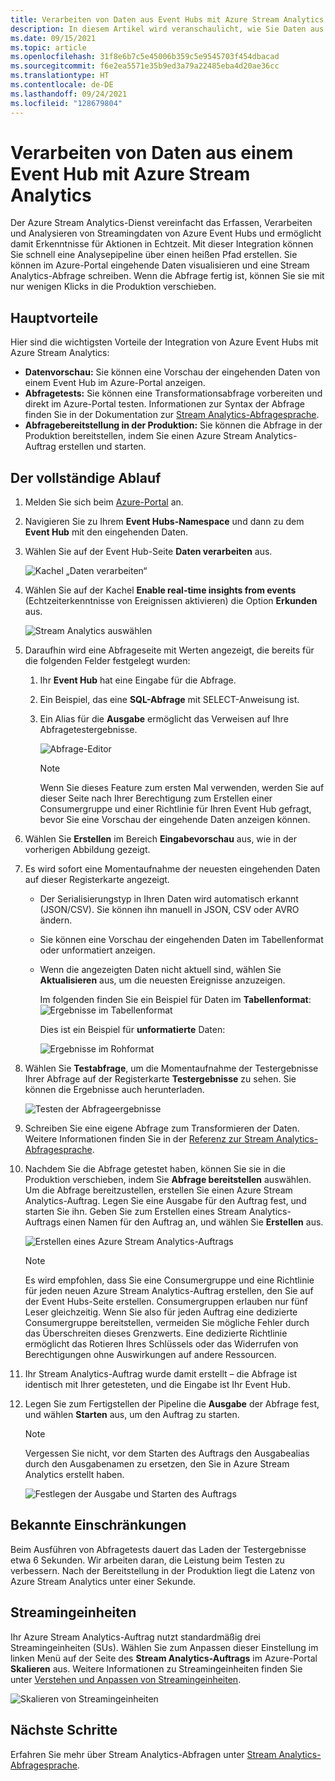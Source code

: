 ```yaml
---
title: Verarbeiten von Daten aus Event Hubs mit Azure Stream Analytics | Microsoft-Dokumentation
description: In diesem Artikel wird veranschaulicht, wie Sie Daten aus Ihrem Azure-Event Hub mit einem Azure Stream Analytics-Auftrag verarbeiten.
ms.date: 09/15/2021
ms.topic: article
ms.openlocfilehash: 31f8e6b7c5e45006b359c5e9545703f454dbacad
ms.sourcegitcommit: f6e2ea5571e35b9ed3a79a22485eba4d20ae36cc
ms.translationtype: HT
ms.contentlocale: de-DE
ms.lasthandoff: 09/24/2021
ms.locfileid: "128679804"
---
```

# <a name="process-data-from-your-event-hub-using-azure-stream-analytics"></a>Verarbeiten von Daten aus einem Event Hub mit Azure Stream Analytics 
Der Azure Stream Analytics-Dienst vereinfacht das Erfassen, Verarbeiten und Analysieren von Streamingdaten von Azure Event Hubs und ermöglicht damit Erkenntnisse für Aktionen in Echtzeit. Mit dieser Integration können Sie schnell eine Analysepipeline über einen heißen Pfad erstellen. Sie können im Azure-Portal eingehende Daten visualisieren und eine Stream Analytics-Abfrage schreiben. Wenn die Abfrage fertig ist, können Sie sie mit nur wenigen Klicks in die Produktion verschieben. 

## <a name="key-benefits"></a>Hauptvorteile
Hier sind die wichtigsten Vorteile der Integration von Azure Event Hubs mit Azure Stream Analytics: 
- **Datenvorschau:** Sie können eine Vorschau der eingehenden Daten von einem Event Hub im Azure-Portal anzeigen.
- **Abfragetests:** Sie können eine Transformationsabfrage vorbereiten und direkt im Azure-Portal testen. Informationen zur Syntax der Abfrage finden Sie in der Dokumentation zur [Stream Analytics-Abfragesprache](/stream-analytics-query/built-in-functions-azure-stream-analytics).
- **Abfragebereitstellung in der Produktion:** Sie können die Abfrage in der Produktion bereitstellen, indem Sie einen Azure Stream Analytics-Auftrag erstellen und starten.

## <a name="end-to-end-flow"></a>Der vollständige Ablauf

1. Melden Sie sich beim [Azure-Portal](https://portal.azure.com) an. 
1. Navigieren Sie zu Ihrem **Event Hubs-Namespace** und dann zu dem **Event Hub** mit den eingehenden Daten. 
1. Wählen Sie auf der Event Hub-Seite **Daten verarbeiten** aus.  

    ![Kachel „Daten verarbeiten“](./media/process-data-azure-stream-analytics/process-data-tile.png)
1. Wählen Sie auf der Kachel **Enable real-time insights from events** (Echtzeiterkenntnisse von Ereignissen aktivieren) die Option **Erkunden** aus. 

    ![Stream Analytics auswählen](./media/process-data-azure-stream-analytics/process-data-page-explore-stream-analytics.png)
1. Daraufhin wird eine Abfrageseite mit Werten angezeigt, die bereits für die folgenden Felder festgelegt wurden:
    1. Ihr **Event Hub** hat eine Eingabe für die Abfrage.
    1. Ein Beispiel, das eine **SQL-Abfrage** mit SELECT-Anweisung ist. 
    1. Ein Alias für die **Ausgabe** ermöglicht das Verweisen auf Ihre Abfragetestergebnisse. 

        ![Abfrage-Editor](./media/process-data-azure-stream-analytics/query-editor.png)
        
        > [!NOTE]
        >  Wenn Sie dieses Feature zum ersten Mal verwenden, werden Sie auf dieser Seite nach Ihrer Berechtigung zum Erstellen einer Consumergruppe und einer Richtlinie für Ihren Event Hub gefragt, bevor Sie eine Vorschau der eingehende Daten anzeigen können.
1. Wählen Sie **Erstellen** im Bereich **Eingabevorschau** aus, wie in der vorherigen Abbildung gezeigt. 
1. Es wird sofort eine Momentaufnahme der neuesten eingehenden Daten auf dieser Registerkarte angezeigt.
    - Der Serialisierungstyp in Ihren Daten wird automatisch erkannt (JSON/CSV). Sie können ihn manuell in JSON, CSV oder AVRO ändern.
    - Sie können eine Vorschau der eingehenden Daten im Tabellenformat oder unformatiert anzeigen. 
    - Wenn die angezeigten Daten nicht aktuell sind, wählen Sie **Aktualisieren** aus, um die neuesten Ereignisse anzuzeigen. 

        Im folgenden finden Sie ein Beispiel für Daten im **Tabellenformat**: ![Ergebnisse im Tabellenformat](./media/process-data-azure-stream-analytics/snapshot-results.png)

        Dies ist ein Beispiel für **unformatierte** Daten: 

        ![Ergebnisse im Rohformat](./media/process-data-azure-stream-analytics/snapshot-results-raw-format.png)
1. Wählen Sie **Testabfrage**, um die Momentaufnahme der Testergebnisse Ihrer Abfrage auf der Registerkarte **Testergebnisse** zu sehen. Sie können die Ergebnisse auch herunterladen.

    ![Testen der Abfrageergebnisse](./media/process-data-azure-stream-analytics/test-results.png)
1. Schreiben Sie eine eigene Abfrage zum Transformieren der Daten. Weitere Informationen finden Sie in der [Referenz zur Stream Analytics-Abfragesprache](/stream-analytics-query/stream-analytics-query-language-reference).
1. Nachdem Sie die Abfrage getestet haben, können Sie sie in die Produktion verschieben, indem Sie **Abfrage bereitstellen** auswählen. Um die Abfrage bereitzustellen, erstellen Sie einen Azure Stream Analytics-Auftrag. Legen Sie eine Ausgabe für den Auftrag fest, und starten Sie ihn. Geben Sie zum Erstellen eines Stream Analytics-Auftrags einen Namen für den Auftrag an, und wählen Sie **Erstellen** aus.

      ![Erstellen eines Azure Stream Analytics-Auftrags](./media/process-data-azure-stream-analytics/create-stream-analytics-job.png)

      > [!NOTE] 
      >  Es wird empfohlen, dass Sie eine Consumergruppe und eine Richtlinie für jeden neuen Azure Stream Analytics-Auftrag erstellen, den Sie auf der Event Hubs-Seite erstellen. Consumergruppen erlauben nur fünf Leser gleichzeitig. Wenn Sie also für jeden Auftrag eine dedizierte Consumergruppe bereitstellen, vermeiden Sie mögliche Fehler durch das Überschreiten dieses Grenzwerts. Eine dedizierte Richtlinie ermöglicht das Rotieren Ihres Schlüssels oder das Widerrufen von Berechtigungen ohne Auswirkungen auf andere Ressourcen. 
1. Ihr Stream Analytics-Auftrag wurde damit erstellt – die Abfrage ist identisch mit Ihrer getesteten, und die Eingabe ist Ihr Event Hub. 

9.  Legen Sie zum Fertigstellen der Pipeline die **Ausgabe** der Abfrage fest, und wählen **Starten** aus, um den Auftrag zu starten.

    > [!NOTE]
    > Vergessen Sie nicht, vor dem Starten des Auftrags den Ausgabealias durch den Ausgabenamen zu ersetzen, den Sie in Azure Stream Analytics erstellt haben.

      ![Festlegen der Ausgabe und Starten des Auftrags](./media/process-data-azure-stream-analytics/set-output-start-job.png)


## <a name="known-limitations"></a>Bekannte Einschränkungen
Beim Ausführen von Abfragetests dauert das Laden der Testergebnisse etwa 6 Sekunden. Wir arbeiten daran, die Leistung beim Testen zu verbessern. Nach der Bereitstellung in der Produktion liegt die Latenz von Azure Stream Analytics unter einer Sekunde.

## <a name="streaming-units"></a>Streamingeinheiten
Ihr Azure Stream Analytics-Auftrag nutzt standardmäßig drei Streamingeinheiten (SUs). Wählen Sie zum Anpassen dieser Einstellung im linken Menü auf der Seite des **Stream Analytics-Auftrags** im Azure-Portal **Skalieren** aus. Weitere Informationen zu Streamingeinheiten finden Sie unter [Verstehen und Anpassen von Streamingeinheiten](../stream-analytics/stream-analytics-streaming-unit-consumption.md).

![Skalieren von Streamingeinheiten](./media/process-data-azure-stream-analytics/scale.png)

## <a name="next-steps"></a>Nächste Schritte
Erfahren Sie mehr über Stream Analytics-Abfragen unter [Stream Analytics-Abfragesprache](/stream-analytics-query/built-in-functions-azure-stream-analytics).
